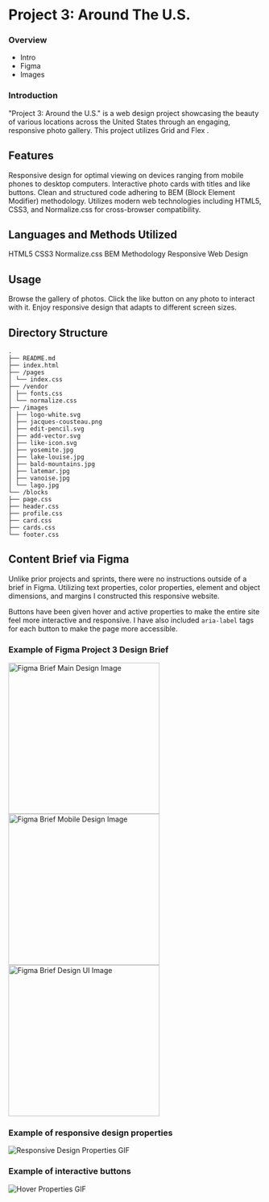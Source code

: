 # Project 3: Around The U.S.

### Overview

- Intro
- Figma
- Images

### Introduction

"Project 3: Around the U.S." is a web design project showcasing the beauty of various locations across the United States through an engaging, responsive photo gallery. This project utilizes Grid and Flex .

## Features

Responsive design for optimal viewing on devices ranging from mobile phones to desktop computers.
Interactive photo cards with titles and like buttons.
Clean and structured code adhering to BEM (Block Element Modifier) methodology.
Utilizes modern web technologies including HTML5, CSS3, and Normalize.css for cross-browser compatibility.

## Languages and Methods Utilized

HTML5
CSS3
Normalize.css
BEM Methodology
Responsive Web Design

## Usage

Browse the gallery of photos.
Click the like button on any photo to interact with it.
Enjoy responsive design that adapts to different screen sizes.

## Directory Structure

```
.
├── README.md
├── index.html
├── /pages
│ └── index.css
├── /vendor
│ ├── fonts.css
│ └── normalize.css
├── /images
│ ├── logo-white.svg
│ ├── jacques-cousteau.png
│ ├── edit-pencil.svg
│ ├── add-vector.svg
│ ├── like-icon.svg
│ ├── yosemite.jpg
│ ├── lake-louise.jpg
│ ├── bald-mountains.jpg
│ ├── latemar.jpg
│ ├── vanoise.jpg
│ └── lago.jpg
└── /blocks
├── page.css
├── header.css
├── profile.css
├── card.css
├── cards.css
└── footer.css
```

## Content Brief via Figma

Unlike prior projects and sprints, there were no instructions outside of a brief in Figma. Utilizing text properties, color properties, element and object dimensions, and margins I constructed this responsive website.

Buttons have been given hover and active properties to make the entire site feel more interactive and responsive. I have also included `aria-label` tags for each button to make the page more accessible.

### Example of Figma Project 3 Design Brief

<img src="https://i.ibb.co/V9NMnDG/brief-main.png" alt="Figma Brief Main Design Image" width="300px">
<img src="https://i.ibb.co/vhcyDrq/brief-mobile.png" alt="Figma Brief Mobile Design Image" width="300px">
<img src="https://i.ibb.co/vB9gnn7/brief-ui.png" alt="Figma Brief Design UI Image" width="300px">

### Example of responsive design properties

<img src="https://i.ibb.co/ws7jqG3/responsive-prop.gif" alt="Responsive Design Properties GIF">

### Example of interactive buttons

<img src="https://i.ibb.co/g7K7mJm/hover-prop.gif" alt="Hover Properties GIF">
